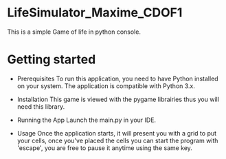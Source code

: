# LifeSimulator_Maxime_CDOF1
This is a simple Game of life in python console.


# Getting started

- Prerequisites
To run this application, you need to have Python installed on your system. The application is compatible with Python 3.x.

- Installation
This game is viewed with the pygame librairies thus you will need this library.

- Running the App
Launch the main.py in your IDE.

- Usage
Once the application starts, it will present you with a grid to put your cells, once you've placed the cells you can start the program with 'escape', you are free to pause it anytime using the same key.
